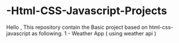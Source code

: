 # -Html-CSS-Javascript-Projects
Hello ,
This repository contain the Basic project based on html-css-javascript as following.
1 - Weather App ( using weather api ) 
